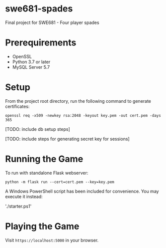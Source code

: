 # swe681-spades
Final project for SWE681 - Four player spades

Prerequirements
===
* OpenSSL
* Python 3.7 or later
* MySQL Server 5.7

Setup
===
From the project root directory, run the following command to generate certificates:

`openssl req -x509 -newkey rsa:2048 -keyout key.pem -out cert.pem -days 365`

[TODO: include db setup steps]

[TODO: include steps for generating secret key for sessions]

Running the Game
===
To run with standalone Flask webserver:

`python -m flask run --cert=cert.pem --key=key.pem`

A Windows PowerShell script has been included for convenience. You may execute it instead:

'./starter.ps1'

Playing the Game
===
Visit `https://localhost:5000` in your browser.
